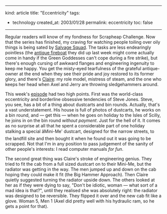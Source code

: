 -----
kind: article
title: "Eccentricity"
tags:
- technology
created_at: 2003/01/28
permalink: eccentricity
toc: false
-----

<p>Regular readers will know of my fondness for Scrapheap Challenge. Now that the series has finished, my craving for watching people toiling over oily things is being sated by <a href="http://www.channel4.com/science/microsites/S/salvage_squad/index.html" title="Salvage Squad home">Salvage Squad</a>. The tasks are less endearingly pointless (the <a href="http://www.channel4.com/science/microsites/S/salvage_squad/machines/fireboat/index.html" title="Massey Shaw">antique fireboat</a> they did up last week might come actually come in handy if the Green Goddesses can't cope during a fire strike), but there's enough cursing of awkward flanges and engineering ingenuity to keep me happy. You get the misty-eyed tearfulness of the grateful antique-owner at the end when they see their pride and joy restored to its former glory, and there's <a href="http://www.channel4.com/science/microsites/S/salvage_squad/team.html#claire" title="Claire Barratt">Claire</a>: my role model, mistress of steam, and the one who keeps her head when Axel and Jerry are throwing sledgehammers around.</p>

<p>This week's <a href="http://www.channel4.com/science/microsites/S/salvage_squad/machines/this_week.html" title="Duscart">episode</a> had two high points. First was the world-class eccentricity and borderline obsessive tendencies of Steve Jones. Steve, you see, has a bit of a thing about dustcarts and bin rounds. Actually, that's a vast understatement. His house is full of photos of dustcarts, he works on a bin round, and &mdash; get this &mdash; when he goes on holiday to the Isles of Scilly, he joins in on the bin round <em>without payment</em>. Just for the hell of it. It comes as no surprise at all that he spent a considerable part of one holiday stalking a special âMini-Me' dustcart, designed for the narrow streets, to the landfill site and then bought it when he found out it was going to be scrapped. Not that I'm in any position to pass judgement of the sanity of other people's interests: I read computer manuals <em>for fun</em>.</p>

<p>The second great thing was Claire's stroke of engineering genius. They tried to fit the cab from a full sized dustcart on to their Mini-Me, but the radiator was getting in the way. The men jumped up and down on the cab hoping they could make it fit (the Big Hammer Approach). Then Claire quietly suggested turning the radiator upside down. The others looked at her as if they were dying to say, "Don't be idiotic, woman &mdash; what sort of a mad idea is that?", until they realised she was absolutely right: the radiator was designed to be reversible. They flipped it over and the new cab fit like a glove. Woman 5, Men 1 (Axel did pretty well with his hydraulic ram, so he gets a point for that).</p>
